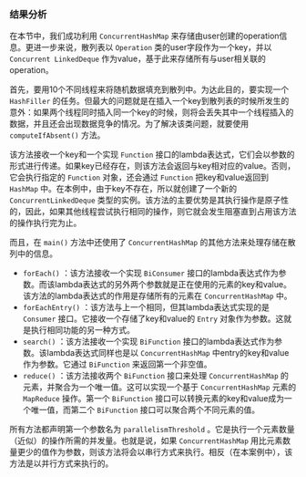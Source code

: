 ### 结果分析

在本节中，我们成功利用 `ConcurrentHashMap` 来存储由user创建的operation信息。更进一步来说，散列表以 `Operation` 类的user字段作为一个key，并以 `Concurrent LinkedDeque` 作为value，基于此来存储所有与user相关联的operation。

首先，要用10个不同线程来将随机数据填充到散列中。为达此目的，要实现一个 `HashFiller` 的任务。但最大的问题就是在插入一个key到散列表的时候所发生的意外：如果两个线程同时插入同一个key的时候，则将会丢失其中一个线程插入的数据，并且还会出现数据竞争的情况。为了解决该类问题，就要使用 `computeIfAbsent()` 方法。

该方法接收一个key和一个实现 `Function` 接口的lambda表达式，它们会以参数的形式进行传递。如果key已经存在，则该方法会返回与key相对应的value。否则，它会执行指定的 `Function` 对象，还会通过 `Function` 把key和value返回到 `HashMap` 中。在本例中，由于key不存在，所以就创建了一个新的 `ConcurrentLinkedDeque` 类型的实例。该方法的主要优势是其执行操作是原子性的，因此，如果其他线程尝试执行相同的操作，则它就会发生阻塞直到占用该方法的操作执行完为止。

而且，在 `main()` 方法中还使用了 `ConcurrentHashMap` 的其他方法来处理存储在散列中的信息。

+ `forEach()` ：该方法接收一个实现 `BiConsumer` 接口的lambda表达式作为参数。而该lambda表达式的另外两个参数就是正在使用的元素的key和value。该方法的lambda表达式的作用是存储所有的元素在 `ConcurrentHashMap` 中。
+ `forEachEntry()` ：该方法与上一个相同，但其lambda表达式实现的是 `Consumer` 接口。它接收一个存储了key和value的 `Entry` 对象作为参数。这就是执行相同功能的另一种方式。
+ `search()` ：该方法接收一个实现 `BiFunction` 接口的lambda表达式作为参数。该lambda表达式同样也是以 `ConcurrentHashMap` 中entry的key和value作为参数。它通过 `BiFunction` 来返回第一个非空值。
+ `reduce()` ：该方法接收两个 `BiFunction` 接口来处理 `ConcurrentHashMap` 的元素，并聚合为一个唯一值。这可以实现一个基于 `ConcurrentHashMap` 元素的 `MapReduce` 操作。第一个 `BiFunction` 接口可以转换元素的key和value成为一个唯一值，而第二个 `BiFunction` 接口可以聚合两个不同元素的值。

所有方法都声明第一个参数名为 `parallelismThreshold` 。它是执行一个元素数量（近似）的操作所需的并发量。也就是说，如果 `ConcurrentHashMap` 用比元素数量更少的值作为参数，则该方法将会以串行方式来执行。相反（在本案例中），该方法是以并行方式来执行的。

